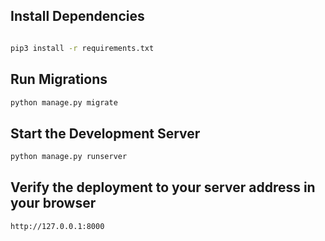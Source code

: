 ## Install Dependencies
```bash

pip3 install -r requirements.txt
```
## Run Migrations
```bash
python manage.py migrate
```

## Start the Development Server
```bash
python manage.py runserver
```

## Verify the deployment to your server address in your browser

```bash
http://127.0.0.1:8000
```
